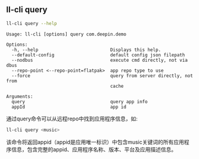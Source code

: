## ll-cli query

```bash
ll-cli query --help
```

```plain
Usage: ll-cli [options] query com.deepin.demo

Options:
  -h, --help                           Displays this help.
  --default-config                     default config json filepath
  --nodbus                             execute cmd directly, not via dbus
  --repo-point <--repo-point=flatpak>  app repo type to use
  --force                              query from server directly, not from
                                       cache

Arguments:
  query                                query app info
  appId                                app id
```
通过query命令可以从远程repo中找到应用程序信息，如:

```bash
ll-cli query <music>
```
该命令将返回appid（appid是应用唯一标识）中包含music关键词的所有应用程序信息，包含完整的appid、应用程序名称、版本、平台及应用描述信息。